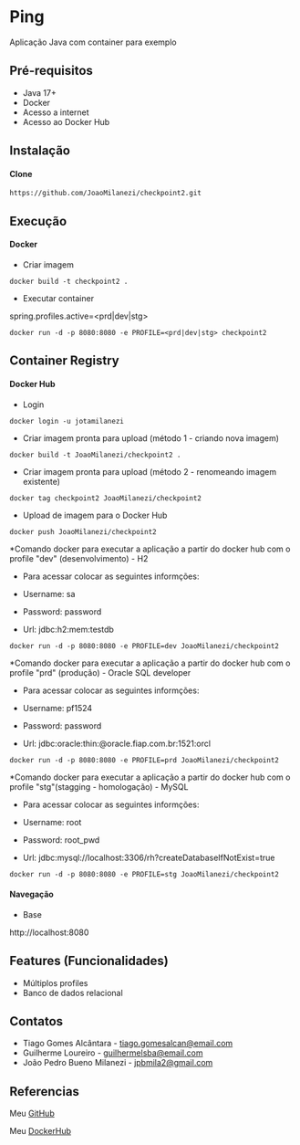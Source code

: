 # Ping

Aplicação Java com container para exemplo

## Pré-requisitos

- Java 17+
- Docker
- Acesso a internet
- Acesso ao Docker Hub

## Instalação

#### Clone

```
https://github.com/JoaoMilanezi/checkpoint2.git
```

## Execução


#### Docker

* Criar imagem

```
docker build -t checkpoint2 .
```

* Executar container

spring.profiles.active=<prd|dev|stg>

```
docker run -d -p 8080:8080 -e PROFILE=<prd|dev|stg> checkpoint2
```

## Container Registry


#### Docker Hub

* Login

```
docker login -u jotamilanezi
```

* Criar imagem pronta para upload (método 1 - criando nova imagem)


```
docker build -t JoaoMilanezi/checkpoint2 .
```


* Criar imagem pronta para upload (método 2 - renomeando imagem existente)


```
docker tag checkpoint2 JoaoMilanezi/checkpoint2
```


* Upload de imagem para o Docker Hub


```
docker push JoaoMilanezi/checkpoint2 
```

*Comando docker para executar a aplicação a partir do docker hub com o profile "dev" (desenvolvimento) - H2

- Para acessar colocar as seguintes informções:

- Username: sa
- Password: password
- Url: jdbc:h2:mem:testdb

```
docker run -d -p 8080:8080 -e PROFILE=dev JoaoMilanezi/checkpoint2
```

*Comando docker para executar a aplicação a partir do docker hub com o profile "prd" (produção) - Oracle SQL developer

- Para acessar colocar as seguintes informções:

- Username: pf1524
- Password: password
- Url: jdbc:oracle:thin:@oracle.fiap.com.br:1521:orcl

```
docker run -d -p 8080:8080 -e PROFILE=prd JoaoMilanezi/checkpoint2 
```

*Comando docker para executar a aplicação a partir do docker hub com o profile "stg"(stagging - homologação) - MySQL

- Para acessar colocar as seguintes informções:

- Username: root
- Password: root_pwd
- Url: jdbc:mysql://localhost:3306/rh?createDatabaseIfNotExist=true

```
docker run -d -p 8080:8080 -e PROFILE=stg JoaoMilanezi/checkpoint2 
```

#### Navegação

- Base

http://localhost:8080


## Features (Funcionalidades)

- Múltiplos profiles
- Banco de dados relacional

## Contatos

- Tiago Gomes Alcântara - tiago.gomesalcan@email.com
- Guilherme Loureiro - guilhermelsba@email.com
- João Pedro Bueno Milanezi - jpbmila2@gmail.com

## Referencias

Meu [GitHub](https://github.com/JoaoMilanezi)

Meu [DockerHub](https://hub.docker.com/u/JoaoMilanezi)
